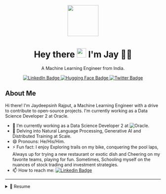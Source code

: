 <div id="header" align="center">
  <img src="https://media.giphy.com/media/I5yDbS2KVPQZVGu6fB/giphy.gif" width="100"/>
  <h1 align='center'>
  Hey there <img src="https://media.giphy.com/media/hvRJCLFzcasrR4ia7z/giphy.gif" width="30"/> I'm Jay 👨‍💻
  </h1>

  <p align='center'>
    A Machine Learning Engineer from India.
  </p>
  <div id="badges">
    <a href="https://www.linkedin.com/in/jaydeepsinh-rajput/">
      <img src="https://img.shields.io/badge/LinkedIn-blue?style=for-the-badge&logo=linkedin&logoColor=white" alt="LinkedIn Badge"/>
    </a>
    <a href="https://huggingface.co/Jay-Rajput">
      <img src="https://img.shields.io/badge/Hugging Face-yellow?style=for-the-badge&logo=huggingface&logoColor=white" alt="Hugging Face Badge"/>
    </a>
    <a href="https://twitter.com/__Jay_Singh__">
      <img src="https://img.shields.io/badge/Twitter-blue?style=for-the-badge&logo=twitter&logoColor=white" alt="Twitter Badge"/>
    </a>
  </div>
</div>

## About Me

Hi there! I'm Jaydeepsinh Rajput, a Machine Learning Engineer with a drive to contribute to open-source projects. I'm currently working as a Data Science Developer 2 at Oracle.

- 🔭 I’m currently working as a Data Science Developer 2 at ![Oracle](https://img.shields.io/badge/Oracle-F80000?style=flat-square&logo=oracle&logoColor=black).
- 🌱 Delving into Natural Language Processing, Generative AI and Distributed Training at Scale.
- 😄 Pronouns: He/His/Him.
- ⚡ Fun fact: I enjoy Exploring trails on my bike, conquering the pool laps, Always up for trying a new restaurant or exotic dish and Cheering on my favorite teams, playing for fun. Sometimes, Schooling myself on the nuances of stock trading and investment strategies.
- 📫 How to reach me: [![Linkedin Badge](https://img.shields.io/badge/LinkedIn-0077B5?style=flat&logo=linkedin&logoColor=white)](https://www.linkedin.com/in/jaydeepsinh-rajput/)

---

<details>
  <summary>📃 Resume</summary>


---
## Skills

* **Programming Languages**

<img align="" src="https://img.shields.io/badge/python-3670A0?style=for-the-badge&logo=python&logoColor=ffdd54" />
<img align="" src="https://img.shields.io/badge/c++-%2300599C.svg?style=for-the-badge&logo=c%2B%2B&logoColor=white" />

* **Machine Learning Frameworks**

<img align="" src="https://img.shields.io/badge/PyTorch-EE4C2C?style=for-the-badge&logo=pytorch&logoColor=white" />
<img align="" src="https://img.shields.io/badge/TensorFlow-FF6F00?style=for-the-badge&logo=tensorflow&logoColor=white" />
<img align="" src="https://img.shields.io/badge/Keras-FF0000?style=for-the-badge&logo=keras&logoColor=white" />
<img align="" src="https://img.shields.io/badge/scikit--learn-%23F7931E.svg?style=for-the-badge&logo=scikit-learn&logoColor=white" />
<img align="" src="https://img.shields.io/badge/SciPy-%230C55A5.svg?style=for-the-badge&logo=scipy&logoColor=%white" />
<img align="" src="https://img.shields.io/badge/pandas-%23150458.svg?style=for-the-badge&logo=pandas&logoColor=white" />
<img align="" src="https://img.shields.io/badge/numpy-%23013243.svg?style=for-the-badge&logo=numpy&logoColor=white" />
<img align="" src="https://img.shields.io/badge/mlflow-%23d9ead3.svg?style=for-the-badge&logo=numpy&logoColor=blue" />
<img align="" src="https://img.shields.io/badge/Matplotlib-%23ffffff.svg?style=for-the-badge&logo=Matplotlib&logoColor=black" />

* **Cloud Platforms**
<img align="" src="https://img.shields.io/badge/Oracle-F80000?style=for-the-badge&logo=oracle&logoColor=white" />
<img align="" src="https://img.shields.io/badge/GoogleCloud-%234285F4.svg?style=for-the-badge&logo=google-cloud&logoColor=white" />
<img align="" src="https://img.shields.io/badge/azure-%230072C6.svg?style=for-the-badge&logo=microsoftazure&logoColor=white" />
<img align="" src="https://img.shields.io/badge/AWS-%23FF9900.svg?style=for-the-badge&logo=amazon-aws&logoColor=white" />
<img align="" src="https://img.shields.io/badge/Openstack-%23f01742.svg?style=for-the-badge&logo=openstack&logoColor=white" />

* **CI/CD & Containerization**
<img align="" src="https://img.shields.io/badge/docker-%230db7ed.svg?style=for-the-badge&logo=docker&logoColor=white" />
<img align="" src="https://img.shields.io/badge/kubernetes-%23326ce5.svg?style=for-the-badge&logo=kubernetes&logoColor=white" />
<img align="" src="https://img.shields.io/badge/gitlab%20ci-%23181717.svg?style=for-the-badge&logo=gitlab&logoColor=white" />

* **Web Development**
<img align="" src="https://img.shields.io/badge/django-%23092E20.svg?style=for-the-badge&logo=django&logoColor=white" />
<img align="" src="https://img.shields.io/badge/flask-%23000.svg?style=for-the-badge&logo=flask&logoColor=white" />

* **Project Management and Collaboration**
<img align="" src="https://img.shields.io/badge/confluence-%23172BF4.svg?style=for-the-badge&logo=confluence&logoColor=white" />
<img align="" src="https://img.shields.io/badge/jira-%230A0FFF.svg?style=for-the-badge&logo=jira&logoColor=white" />

* **Version Control**
<img align="" src="https://img.shields.io/badge/git-%23F05033.svg?style=for-the-badge&logo=git&logoColor=white" />
<img align="" src="https://img.shields.io/badge/github-%23121011.svg?style=for-the-badge&logo=github&logoColor=white" />
<img align="" src="https://img.shields.io/badge/gitlab-%23181717.svg?style=for-the-badge&logo=gitlab&logoColor=white" />

* **Other**
<img align="" src="https://img.shields.io/badge/Postman-FF6C37?style=for-the-badge&logo=postman&logoColor=white" />
<img align="" src="https://img.shields.io/badge/rancher-%230075A8.svg?style=for-the-badge&logo=rancher&logoColor=white" />
<img align="" src="https://img.shields.io/badge/terraform-%235835CC.svg?style=for-the-badge&logo=terraform&logoColor=white" />
<img align="" src="https://img.shields.io/badge/Postman-FF6C37?style=for-the-badge&logo=postman&logoColor=white" />


---
## Experience

<img align="right" src="https://img.shields.io/badge/Oracle-F80000?style=for-the-badge&logo=oracle&logoColor=black" />
<img align="right" src="https://img.shields.io/badge/TypeScript-007ACC?logo=typescript&logoColor=white" />


- 👨‍💻 **Data Science Developer 2**\
📆 October, 2021 - moment\
📍 **Oracle** - Bengalore, India


---
## Education

- 📖 **Master of Computer Application**\
📆 2015 - 2019\
📍 **Gujarat Technological University** - Ahmedabad, India

---
## Projects

* [Project 1 Name] ([Link to project]) (describe key features and impact)
* [Project 2 Name] ([Link to project]) (describe key features and impact)
* [Other relevant projects] (briefly summarize)

---
## COURSES & CERTIFICATES

- [Create an intelligent document processing solution with Azure AI Document Intelligence](https://learn.microsoft.com/api/credentials/share/en-us/JaydeepsinhRajput/8238F8138BB3C23?sharingId=BE40F7673C967B70) (Microsoft, 2023)
- [Build an Azure AI Vision solution](https://learn.microsoft.com/api/credentials/share/en-us/JaydeepsinhRajput/F573283652D0FDC3?sharingId=BE40F7673C967B70) (Microsoft, 2023)
- [Build a natural language processing solution with Azure AI Language](https://learn.microsoft.com/api/credentials/share/en-us/JaydeepsinhRajput/4F442CF49A92705F?sharingId=BE40F7673C967B70) (Microsoft, 2023)
- [Finetuning Large Language Models](https://www.deeplearning.ai/short-courses/finetuning-large-language-models/) (DeepLearning.AI, 2023)
- [How Diffusion Models Work](https://www.deeplearning.ai/short-courses/how-diffusion-models-work/) (Deep Learning.AI, 2023)
- [Deep Learning Foundations to Stable Diffusion](https://course.fast.ai/Lessons/part2.html) (Fast AI, 2023)
- [Practical Deep Learning for Coders Part 1](https://course.fast.ai/Lessons/lesson1.html) (Fast AI, 2023)
- [Oracle Cloud Data Science Professional](https://oracle.com) (Oracle Cloud, 2022)
- [Oracle Cloud Foundations](https://oracle.com) (Oracle Cloud, 2021)
- [Applied Machine Learning Course](https://appliedaicourse.com) (Applied AI Course, 2019-2020)
- [Turing Machine - Digital Machine Learning Engineer](https://tcs.com) (Tata Consultancy Services, 2018)

---
## Get in touch

* <a href="mailto:jrajput262@gmail.com"><img src="https://img.shields.io/badge/Gmail-D14836?style=for-the-badge&logo=gmail&logoColor=white" /></a>
* <a href="https://jaysinghr.github.io/"><img src="https://img.shields.io/badge/Portfolio-255E63?style=for-the-badge&logo=About.me&logoColor=white" /></a>
* <a href="https://www.linkedin.com/in/jaydeepsinh-rajput/"><img src="https://img.shields.io/badge/LinkedIn-0077B5?style=flat&logo=linkedin&logoColor=white" /></a>


</details>
